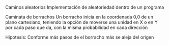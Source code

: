 Caminos aleatorios
Implementación de aleatoriedad dentro de un programa

Caminata de borrachos
Un borracho inicia en la coordenada 0,0 de un plano cartesiano, teniendo la opción de moverse una unidad en X o en Y por cada paso que da, con la misma probabilidad en cada dirección

Hipotesis: Conforme más pasos de el borracho más se aleja del origen